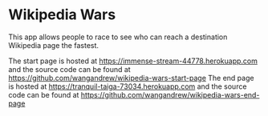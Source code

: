 # Wikipedia Wars

This app allows people to race to see who can reach a destination Wikipedia page the fastest.

The start page is hosted at https://immense-stream-44778.herokuapp.com and the source code can be found at https://github.com/wangandrew/wikipedia-wars-start-page
The end page is hosted at https://tranquil-taiga-73034.herokuapp.com and the source code can be found at https://github.com/wangandrew/wikipedia-wars-end-page

